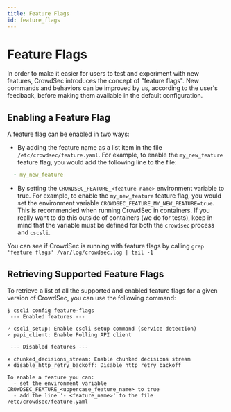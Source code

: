 ```yaml
---
title: Feature Flags
id: feature_flags
---
```


# Feature Flags

In order to make it easier for users to test and experiment with new features, CrowdSec introduces the concept of "feature flags".
New commands and behaviors can be improved by us, according to the user's feedback, before making them available in the default configuration.

## Enabling a Feature Flag

A feature flag can be enabled in two ways:

 - By adding the feature name as a list item in the file `/etc/crowdsec/feature.yaml`. For example, to enable the `my_new_feature` feature flag, you would add the following line to the file:

```yaml title="/etc/crowdsec/feature.yaml"
  - my_new_feature
```

 - By setting the `CROWDSEC_FEATURE_<feature-name>` environment variable to true. For example, to enable the `my_new_feature` feature flag, you would set the environment variable `CROWDSEC_FEATURE_MY_NEW_FEATURE=true`. This is recommended when running CrowdSec in containers. If you really want to do this outside of containers (we do for tests), keep in mind that the variable must be defined for both the `crowdsec` process and `cscsli`.


You can see if CrowdSec is running with feature flags by calling `grep 'feature flags' /var/log/crowdsec.log | tail -1`


## Retrieving Supported Feature Flags

To retrieve a list of all the supported and enabled feature flags for a given version of CrowdSec, you can use the following command:

```console
$ cscli config feature-flags
 --- Enabled features ---

✓ cscli_setup: Enable cscli setup command (service detection)
✓ papi_client: Enable Polling API client

 --- Disabled features ---

✗ chunked_decisions_stream: Enable chunked decisions stream
✗ disable_http_retry_backoff: Disable http retry backoff

To enable a feature you can: 
  - set the environment variable CROWDSEC_FEATURE_<uppercase_feature_name> to true
  - add the line '- <feature_name>' to the file /etc/crowdsec/feature.yaml
```
